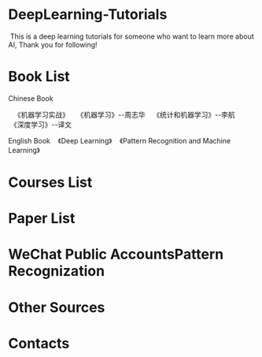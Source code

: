 # DeepLearning-Tutorials
  This is a deep learning tutorials for someone who want to learn more about AI, Thank you for following!
  
# Book List
  Chinese Book
  
    《机器学习实战》
    《机器学习》--周志华
    《统计和机器学习》--李航
    《深度学习》--译文
    
  English Book
    《Deep Learning》
    《Pattern Recognition and Machine Learning》
    
# Courses List

# Paper List

# WeChat Public AccountsPattern Recognization

# Other Sources

# Contacts
